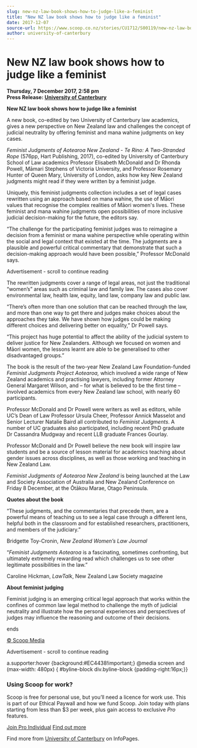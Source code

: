 ```yaml
---
slug: new-nz-law-book-shows-how-to-judge-like-a-feminist
title: "New NZ law book shows how to judge like a feminist"
date: 2017-12-07
source-url: https://www.scoop.co.nz/stories/CU1712/S00119/new-nz-law-book-shows-how-to-judge-like-a-feminist.htm
author: university-of-canterbury
---
```

New NZ law book shows how to judge like a feminist
==================================================

**Thursday, 7 December 2017, 2:58 pm**  
**Press Release: [University of Canterbury](https://info.scoop.co.nz/University_of_Canterbury)**

**New NZ law book shows how to judge like a feminist**

A new book, co-edited by two University of Canterbury law academics, gives a new perspective on New Zealand law and challenges the concept of judicial neutrality by offering feminist and mana wahine judgments on key cases.

_Feminist Judgments of Aotearoa New Zealand - Te Rino: A Two-Stranded_ _Rope_ (576pp, Hart Publishing, 2017), co-edited by University of Canterbury School of Law academics Professor Elisabeth McDonald and Dr Rhonda Powell, Māmari Stephens of Victoria University, and Professor Rosemary Hunter of Queen Mary, University of London, asks how key New Zealand judgments might read if they were written by a feminist judge.

Uniquely, this feminist judgments collection includes a set of legal cases rewritten using an approach based on mana wahine, the use of Māori values that recognise the complex realities of Māori women's lives. These feminist and mana wahine judgments open possibilities of more inclusive judicial decision-making for the future, the editors say.

“The challenge for the participating feminist judges was to reimagine a decision from a feminist or mana wahine perspective while operating within the social and legal context that existed at the time. The judgments are a plausible and powerful critical commentary that demonstrate that such a decision-making approach would have been possible,” Professor McDonald says.

Advertisement - scroll to continue reading





The rewritten judgments cover a range of legal areas, not just the traditional “women’s” areas such as criminal law and family law. The cases also cover environmental law, health law, equity, land law, company law and public law.

“There’s often more than one solution that can be reached through the law, and more than one way to get there and judges make choices about the approaches they take. We have shown how judges could be making different choices and delivering better on equality,” Dr Powell says.

“This project has huge potential to affect the ability of the judicial system to deliver justice for New Zealanders. Although we focused on women and Māori women, the lessons learnt are able to be generalised to other disadvantaged groups.”

The book is the result of the two-year New Zealand Law Foundation-funded _Feminist Judgments Project Aotearoa,_ which involved a wide range of New Zealand academics and practising lawyers, including former Attorney General Margaret Wilson, and – for what is believed to be the first time – involved academics from every New Zealand law school, with nearly 60 participants.

Professor McDonald and Dr Powell were writers as well as editors, while UC’s Dean of Law Professor Ursula Cheer, Professor Annick Masselot and Senior Lecturer Natalie Baird all contributed to _Feminist Judgments_. A number of UC graduates also participated, including recent PhD graduate Dr Cassandra Mudgway and recent LLB graduate Frances Gourlay.

Professor McDonald and Dr Powell believe the new book will inspire law students and be a source of lesson material for academics teaching about gender issues across disciplines, as well as those working and teaching in New Zealand Law.

_Feminist Judgments of Aotearoa New Zealand_ is being launched at the Law and Society Association of Australia and New Zealand Conference on Friday 8 December, at the Ōtākou Marae, Otago Peninsula.

**Quotes about the book**

“These judgments, and the commentaries that precede them, are a powerful means of teaching us to see a legal case through a different lens, helpful both in the classroom and for established researchers, practitioners, and members of the judiciary.”

Bridgette Toy-Cronin, _New Zealand Women’s Law Journal_

“_Feminist Judgments Aotearoa_ is a fascinating, sometimes confronting, but ultimately extremely rewarding read which challenges us to see other legitimate possibilities in the law.”

Caroline Hickman, _LawTalk_, New Zealand Law Society magazine

**About feminist judging**

Feminist judging is an emerging critical legal approach that works within the confines of common law legal method to challenge the myth of judicial neutrality and illustrate how the personal experiences and perspectives of judges may influence the reasoning and outcome of their decisions.

  
ends

[© Scoop Media](http://www.scoop.co.nz/about/terms.html)  

Advertisement - scroll to continue reading



a.supporter:hover {background:#EC4438!important;} @media screen and (max-width: 480px) { #byline-block div.byline-block {padding-right:16px;}}

### Using Scoop for work?

Scoop is free for personal use, but you’ll need a licence for work use. This is part of our Ethical Paywall and how we fund Scoop. Join today with plans starting from less than $3 per week, plus gain access to exclusive _Pro_ features.  
  
[Join Pro Individual](https://pro.scoop.co.nz/Individual/?from=ProIn24) [Find out more](https://pro.scoop.co.nz/using-scoop-for-work/?from=ProIn24)

Find more from [University of Canterbury](https://info.scoop.co.nz/University_of_Canterbury) on InfoPages.